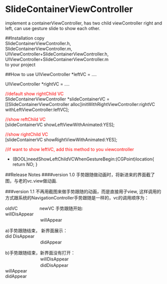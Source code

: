# SlideContainerViewController
implement a containerViewController,   has  two child viewController right and left, can use gesture slide to show each other.

##Installation
copy 	
SlideContainerViewController.h,		
SlideContainerViewController.m, 	
UIViewController+SlideContainerViewController.h,	
UIViewController+SlideContainerViewController.m		
to your project

##How to use
UIViewController *leftVC  = ....

UIViewController *rightVC = ....

<font color=red>//default show rightChild VC</font>  
SlideContainerViewController *slideContainerVC =  [[SlideContainerViewController alloc]initWithRightViewController:rightVC withLeftViewController:leftVC];

<font color=red>//show  reftChild VC</font>  	
[slideContainerVC showLeftViewWithAnimated:YES];

<font color=red>//show  rightChild VC</font>  	
[slideContainerVC showRightViewWithAnimated:YES];

<font color=red>//if want to show leftVC, add this method to you viewcontroller</font>  
- (BOOL)needShowLeftChildVCWhenGestureBegin:(CGPoint)location{
	return NO;
}


##Release Notes
####version 1.0
手势跟随做动画时，将新进来的界面截了图，与老的vc.view做动画.

###version 1.1
不再用截图来做手势跟随的动画，而是直接用子view,
这样调用的方式跟系统的NavigationController手势跟随是一样的，vc的调用顺序为：


oldVC　　　　　newVC	
手势跟随开始:		
willDisAppear					 
　　　　　　　　willAppear

a)手势跟随结束， 新界面展示：	
did DisAppear	
　　　　　　　　didAppear
               
b)手势跟随结束，新界面没有打开：		
　　　　　　　　willDisAppear	
　　　　　　　　didDisAppear	
willAppear	
didAppear